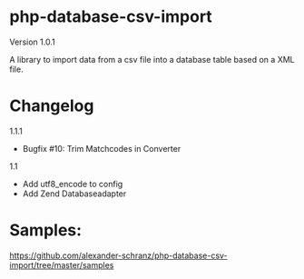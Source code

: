 php-database-csv-import
=======================

Version 1.0.1

A library to import data from a csv file into a database table based on a XML file.

Changelog
=======================
1.1.1
 - Bugfix #10: Trim Matchcodes in Converter

1.1
 - Add utf8_encode to config
 - Add Zend Databaseadapter

Samples:
=======================
https://github.com/alexander-schranz/php-database-csv-import/tree/master/samples
